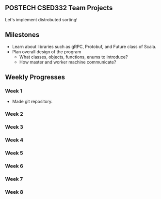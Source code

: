 POSTECH CSED332 Team Projects
---
Let's implement distrobuted sorting!

## Milestones
* Learn about libraries such as gRPC, Protobuf, and Future class of Scala.
* Plan overall design of the program
  - What classes, objects, functions, enums to introduce?
  - How master and worker machine communicate?

## Weekly Progresses
### Week 1
* Made git repository.
### Week 2
### Week 3
### Week 4
### Week 5
### Week 6
### Week 7
### Week 8